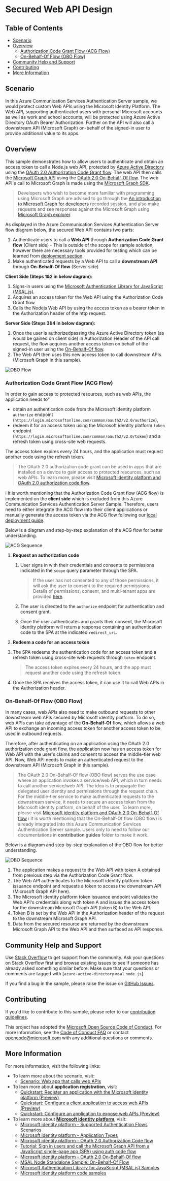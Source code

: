 # Secured Web API Design

## Table of Contents

- [Scenario](#scenario)
- [Overview](#overview)
  - [Authorization Code Grant Flow (ACG Flow)](#authorization-code-grant-flow-acg-flow)
  - [On-Behalf-Of Flow (OBO Flow)](#on-behalf-of-flow-obo-flow)
- [Community Help and Support](#community-help-and-support)
- [Contributing](#contributing)
- [More Information](#more-information)

## Scenario

In this Azure Communication Services Authentication Server sample, we would protect custom Web APIs using the Microsoft Identity Platform. The Web API, supporting authenticated users with personal Microsoft accounts as well as work and school accounts, will be protected using Azure Active Directory OAuth Bearer Authorization. Further on the API will also call a downstream API (Microsoft Graph) on-behalf of the signed-in user to provide additional value to its apps.

## Overview

This sample demonstrates how to allow users to authenticate and obtain an access token to call a Node.js web API, protected by [Azure Active Directory](https://azure.microsoft.com/services/active-directory/) using the [OAuth 2.0 Authorization Code Grant flow](https://docs.microsoft.com/azure/active-directory/develop/v2-oauth2-auth-code-flow). The web API then calls the [Microsoft Graph API](https://developer.microsoft.com/graph) using the [OAuth 2.0 On-Behalf-Of flow](https://docs.microsoft.com/azure/active-directory/develop/v2-oauth2-on-behalf-of-flow). The web API's call to Microsoft Graph is made using the [Microsoft Graph SDK](https://docs.microsoft.com/graph/sdks/sdks-overview).

> Developers who wish to become more familiar with programming using Microsoft Graph are advised to go through the [An introduction to Microsoft Graph for developers](https://www.youtube.com/watch?v=EBbnpFdB92A) recorded session, and also make requests and see responses against the Microsoft Graph using [Microsoft Graph explorer](https://developer.microsoft.com/graph/graph-explorer).

As displayed in the Azure Communication Services Authentication Server flow diagram below, the secured Web API contains two parts:

1. Authenticate users to call a **Web API** through **Authorization Code Grant flow** (Client side) - This is outside of the scope for sample solution, however there are necessary tools provided for testing which can be learned from [deployment section](../deployment-guides/deploy-and-test-sample-on-azure.md).
2. Make authenticated requests by a Web API to call a **downstream API** through **On-Behalf-Of flow** (Server side)

**Client Side (Steps 1&2 in below dagram):**

1. Signs-in users using the [Microsoft Authentication Library for JavaScript (MSAL.js)](https://github.com/AzureAD/microsoft-authentication-library-for-js).
2. Acquires an access token for the Web API using the Authorization Code Grant flow.
3. Calls the Nodejs Web API by using the access token as a bearer token in the Authorization header of the http request.

**Server Side (Steps 3&4 in below dagram):**

1. Once the user is authorizedpassing the Azure Active Directory token (as would be gained on client side) in Authorization Header of the API call request, the flow acquires another access token on behalf of the signed-in user using the [On-Behalf-Of flow](https://docs.microsoft.com/azure/active-directory/develop/v2-oauth2-on-behalf-of-flow).
2. The Web API then uses this new access token to call downstream APIs (Microsoft Graph in this sample).

![OBO Flow](../images/ACS-Authentication-Server-Sample_Secured-Web-API-Flow.png)

### Authorization Code Grant Flow (ACG Flow)

In order to gain access to protected resources, such as web APIs, the application needs to"
- obtain an authentication code from the Microsoft identity platform `authorize` endpoint (`https://login.microsoftonline.com/common/oauth2/v2.0/authorize`),
- redeem it for an access token using the Microsoft identity platform `token` endpoint (`https://login.microsoftonline.com/common/oauth2/v2.0/token`) and a refresh token using cross-site web requests. 

The access token expires every 24 hours, and the application must request another code using the refresh token.

>The OAuth 2.0 authorization code grant can be used in apps that are installed on a device to gain access to protected resources, such as web APIs. To learn more, please visit [Microsoft identity platform and OAuth 2.0 authorization code flow](https://docs.microsoft.com/azure/active-directory/develop/v2-oauth2-auth-code-flow).

:information_source: It is worth mentioning that the Authorization Code Grant flow (ACG flow) is implemented on the **client side** which is excluded from this Azure Communication Services Authentication Server Sample. Therefore, users need to either integrate the ACG flow into their client applications or manually generate the access token via the ACG flow following our [local deployment guide](../deployment-guides/deploy-locally.md#run-authentication-sample).

Below is a diagram and step-by-step explanation of the ACG flow for better understanding.

![ACG Sequence](../images/ACS-Authentication-Server-Sample_ACG-Sequence.png)

1. **Request an authorization code**

   1. User signs in with their credentials and consents to permissions indicated in the `scope` query parameter through the SPA.

      > If the user has not consented to any of those permissions, it will ask the user to consent to the required permissions. Details of permissions, consent, and multi-tenant apps are provided [here](https://docs.microsoft.com/azure/active-directory/develop/v2-permissions-and-consent).
   2. The user is directed to the `authorize` endpoint for authentication and consent grant.

   3. Once the user authenticates and grants their consent, the Microsoft identity platform will return a response containing  an authentication code to the SPA at the indicated `redirect_uri`.

2.  **Redeem a code for an access token**

   1. The SPA redeems the authentication code for an access token and a refresh token using cross-site web requests through `token` endpoint.

      > The access token expires every 24 hours, and the app must request another code using the refresh token.
   2. Once the SPA receives the access token, it can use it to call Web APIs in the Authorization header.

### On-Behalf-Of Flow (OBO Flow)

In many cases, web APIs also need to make outbound requests to other downstream web APIs secured by Microsoft identity platform. To do so, web APIs can take advantage of the **On-Behalf-Of** flow, which allows a web API to exchange an incoming access token for another access token to be used in outbound requests.

Therefore, after authenticating on an application using the OAuth 2.0 authorization code grant flow, the application now has an access token for Web API with the user's claims and consent to access the middle-tier web API. Now, Web API needs to make an authenticated request to the downstream API (Microsoft Graph in this sample).

> The OAuth 2.0 On-Behalf-Of flow (OBO flow) serves the use case where an application invokes a service/web API, which in turn needs to call another service/web API. The idea is to propagate the delegated user identity and permissions through the request chain. For the middle-tier service to make authenticated requests to the downstream service, it needs to secure an access token from the Microsoft identity platform, on behalf of the user. To learn more, please visit [Microsoft identity platform and OAuth 2.0 On-Behalf-Of flow](https://docs.microsoft.com/azure/active-directory/develop/v2-oauth2-on-behalf-of-flow)
:information_source: It is worth mentioning that the On-Behalf-Of flow (OBO flow) is already integrated into this Azure Communication Services Authentication Server sample. Users only to need to follow our documentations in **contribution guides** folder to make it work.

Below is a diagram and step-by-step explanation of the OBO flow for better understanding.

![OBO Sequence](../images/ACS-Authentication-Server-Sample_OBO-Sequence.png)

1. The application makes a request to the Web API with token A obtained from previous step via the Authorization Code Grant flow.
2. The Web API authenticates to the Microsoft identity platform token issuance endpoint and requests a token to access the downstream API (Microsoft Graph API here).
3. The Microsoft identity platform token issuance endpoint validates the Web API's credentials along with token A and issues the access token for the downstream Microsoft Graph API (token B) to the Web API.
4. Token B is set by the Web API in the Authorization header of the request to the downstream Microsoft Graph API.
5. Data from the secured resource are returned by the downstream Microsoft Graph API to the Web API and then surfaced as API response.

## Community Help and Support

Use [Stack Overflow](http://stackoverflow.com/questions/tagged/msal) to get support from the community. Ask your questions on Stack Overflow first and browse existing issues to see if someone has already asked something similar before. Make sure that your questions or comments are tagged with [`azure-active-directory` `msal` `node.js`].

If you find a bug in the sample, please raise the issue on [GitHub Issues](https://github.com/Azure-Samples/communication-services-authentication-hero-nodejs/issues).

## Contributing

If you'd like to contribute to this sample, please refer to our [contribution guidelines](../../CONTRIBUTING.md).

This project has adopted the [Microsoft Open Source Code of Conduct](https://opensource.microsoft.com/codeofconduct/). For more information, see the [Code of Conduct FAQ](https://opensource.microsoft.com/codeofconduct/faq/) or contact [opencode@microsoft.com](mailto:opencode@microsoft.com) with any additional questions or comments.

## More Information

For more information, visit the following links:

- To learn more about the scenario, visit:
  - [Scenario: Web app that calls web APIs](https://docs.microsoft.com/azure/active-directory/develop/scenario-web-app-call-api-overview)
- To lean more about **application registration**, visit:
  - [Quickstart: Register an application with the Microsoft identity platform (Preview)](https://docs.microsoft.com/azure/active-directory/develop/quickstart-register-app)
  - [Quickstart: Configure a client application to access web APIs (Preview)](https://docs.microsoft.com/azure/active-directory/develop/quickstart-configure-app-access-web-apis)
  - [Quickstart: Configure an application to expose web APIs (Preview)](https://docs.microsoft.com/azure/active-directory/develop/quickstart-configure-app-expose-web-apis)
- To learn more about **[Microsoft identity platform](http://aka.ms/aaddevv2)**, visit:
  - [Microsoft identity platform - Supported Authentication Flows Scenarios](https://docs.microsoft.com/azure/active-directory/develop/msal-authentication-flows)
  - [Microsoft identity platform - Application Types](https://docs.microsoft.com/azure/active-directory/develop/v2-app-types)
  - [Microsoft identity platform - OAuth 2.0 Authorization Code flow](https://docs.microsoft.com/azure/active-directory/develop/v2-oauth2-auth-code-flow)
  - [Tutorial: Sign in users and call the Microsoft Graph API from a JavaScript single-page app (SPA) using auth code flow](https://docs.microsoft.com/azure/active-directory/develop/tutorial-v2-javascript-auth-code)
  - [Microsoft identity platform - OAuth 2.0 On-Behalf-Of flow](https://docs.microsoft.com/azure/active-directory/develop/v2-oauth2-on-behalf-of-flow)
  - [MSAL Node Standalone Sample: On-Behalf-Of Flow](https://github.com/AzureAD/microsoft-authentication-library-for-js/blob/dev/samples/msal-node-samples/on-behalf-of/README.md)
  - [Microsoft Authentication Library for JavaScript (MSAL.js) Samples](https://github.com/AzureAD/microsoft-authentication-library-for-js/tree/dev/samples)
  - [Microsoft identity platform code samples](https://docs.microsoft.com/azure/active-directory/develop/sample-v2-code)
